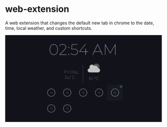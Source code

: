 # web-extension
A web extension that changes the default new tab in chrome to the date, time, local weather, and custom shortcuts.


![Screenshot](public/webextension.PNG)
